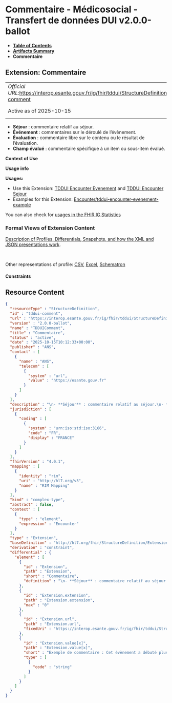 # Commentaire - Médicosocial - Transfert de données DUI v2.0.0-ballot

* [**Table of Contents**](toc.md)
* [**Artifacts Summary**](artifacts.md)
* **Commentaire**

## Extension: Commentaire 

| | |
| :--- | :--- |
| *Official URL*:https://interop.esante.gouv.fr/ig/fhir/tddui/StructureDefinition/tddui-comment | *Version*:2.0.0-ballot |
| Active as of 2025-10-15 | *Computable Name*:TDDUIComment |

* **Séjour** : commentaire relatif au séjour.
* **Événement** : commentaires sur le déroulé de l’évènement.
* **Évaluation** : commentaire libre sur le contenu ou le résultat de l’évaluation.
* **Champ évalué** : commentaire spécifique à un item ou sous-item évalué.

**Context of Use**

**Usage info**

**Usages:**

* Use this Extension: [TDDUI Encounter Evenement](StructureDefinition-tddui-encounter-evenement.md) and [TDDUI Encounter Sejour](StructureDefinition-tddui-encounter-sejour.md)
* Examples for this Extension: [Encounter/tddui-encounter-evenement-example](Encounter-tddui-encounter-evenement-example.md)

You can also check for [usages in the FHIR IG Statistics](https://packages2.fhir.org/xig/ans.fhir.fr.tddui|current/StructureDefinition/tddui-comment)

### Formal Views of Extension Content

 [Description of Profiles, Differentials, Snapshots, and how the XML and JSON presentations work](http://build.fhir.org/ig/FHIR/ig-guidance/readingIgs.html#structure-definitions). 

 

Other representations of profile: [CSV](StructureDefinition-tddui-comment.csv), [Excel](StructureDefinition-tddui-comment.xlsx), [Schematron](StructureDefinition-tddui-comment.sch) 

#### Constraints



## Resource Content

```json
{
  "resourceType" : "StructureDefinition",
  "id" : "tddui-comment",
  "url" : "https://interop.esante.gouv.fr/ig/fhir/tddui/StructureDefinition/tddui-comment",
  "version" : "2.0.0-ballot",
  "name" : "TDDUIComment",
  "title" : "Commentaire",
  "status" : "active",
  "date" : "2025-10-15T10:12:33+00:00",
  "publisher" : "ANS",
  "contact" : [
    {
      "name" : "ANS",
      "telecom" : [
        {
          "system" : "url",
          "value" : "https://esante.gouv.fr"
        }
      ]
    }
  ],
  "description" : "\n- **Séjour** : commentaire relatif au séjour.\n- **Événement** : commentaires sur le déroulé de l’évènement.\n- **Évaluation** : commentaire libre sur le contenu ou le résultat de l’évaluation.\n- **Champ évalué** : commentaire spécifique à un item ou sous-item évalué.",
  "jurisdiction" : [
    {
      "coding" : [
        {
          "system" : "urn:iso:std:iso:3166",
          "code" : "FR",
          "display" : "FRANCE"
        }
      ]
    }
  ],
  "fhirVersion" : "4.0.1",
  "mapping" : [
    {
      "identity" : "rim",
      "uri" : "http://hl7.org/v3",
      "name" : "RIM Mapping"
    }
  ],
  "kind" : "complex-type",
  "abstract" : false,
  "context" : [
    {
      "type" : "element",
      "expression" : "Encounter"
    }
  ],
  "type" : "Extension",
  "baseDefinition" : "http://hl7.org/fhir/StructureDefinition/Extension",
  "derivation" : "constraint",
  "differential" : {
    "element" : [
      {
        "id" : "Extension",
        "path" : "Extension",
        "short" : "Commentaire",
        "definition" : "\n- **Séjour** : commentaire relatif au séjour.\n- **Événement** : commentaires sur le déroulé de l’évènement.\n- **Évaluation** : commentaire libre sur le contenu ou le résultat de l’évaluation.\n- **Champ évalué** : commentaire spécifique à un item ou sous-item évalué."
      },
      {
        "id" : "Extension.extension",
        "path" : "Extension.extension",
        "max" : "0"
      },
      {
        "id" : "Extension.url",
        "path" : "Extension.url",
        "fixedUri" : "https://interop.esante.gouv.fr/ig/fhir/tddui/StructureDefinition/tddui-comment"
      },
      {
        "id" : "Extension.value[x]",
        "path" : "Extension.value[x]",
        "short" : "Exemple de commentaire : Cet évènement a débuté plus tard l’usager était sous la douche à l’heure du début du rendez-vous.",
        "type" : [
          {
            "code" : "string"
          }
        ]
      }
    ]
  }
}

```
